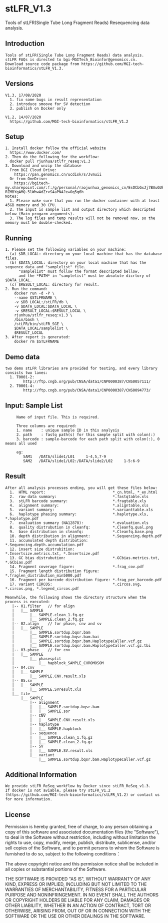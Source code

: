 # stLFR_V1.3
Tools of stLFR(Single Tube Long Fragment Reads) Resequencing data analysis.

Introduction
----------------

    Tools of stLFR(Single Tube Long Fragment Reads) data analysis.
    stLFR FAQs is directed to bgi-MGITech_Bioinfor@genomics.cn.
    Download source code package from https://github.com/MGI-tech-bioinformatics/stLFR_V1.3.

Versions
----------------
    V1.3, 17/08/2020
      1. fix some bugs in result representation
      2. introduce smoove for SV detection
      3. publish on Docker only
  
    V1.2, 14/07/2020
      https://github.com/MGI-tech-bioinformatics/stLFR_V1.2

Setup
----------------
    1. Install docker follow the official website
      https://www.docker.com/
    2. Then do the following for the workflow:
      docker pull rjunhua/stlfr_reseq:v1.3
    3. Download and unzip the database
      From BGI Cloud Drive:
        https://pan.genomics.cn/ucdisk/s/Jvmuii
      Or from OneDrive:
        https://bgitech-my.sharepoint.com/:f:/g/personal/raojunhua_genomics_cn/EsOCbGxJj7BAuGUkcu5-RZMBYgAMQ-5lWhwAdZrvS4aPNA?e=Oq5q6h
    Notes:
      1. Please make sure that you run the docker container with at least 45GB memory and 30 CPU.
      2. The input is sample list and output directory which descripted below (Main progarm arguments).
      3. The log files and temp results will not be removed now, so the memory must be double-checked.
    
  Running
  ----------------
    1. Please set the following variables on your machine:
      (a) $DB_LOCAL: directory on your local machine that has the database files.
      (b) $DATA_LOCAL: directory on your local machine that has the sequence data and "samplelist" file.
          "samplelist" must follow the format descripted bellow,
          and the *PATH* in "samplelist" must be absolute dicrtory of $DATA_LOCAL.
      (c) $RESULT_LOCAL: directory for result.
    2. Run the command:
        docker run -d -P \
        --name $STLFRNAME \
        -v $DB_LOCAL:/stLFR/db \
        -v $DATA_LOCAL:$DATA_LOCAL \
        -v $RESULT_LOCAL:$RESULT_LOCAL \
        rjunhua/stlfr_reseq:v1.3 \
        /bin/bash \
        /stLFR/bin/stLFR_SGE \
        $DATA_LOCAL/samplelist \
        $RESULT_LOCAL
    3. After report is generated:
        docker rm $STLFRNAME

Demo data
----------------
    two demo stLFR libraries are provided for testing, and every library consists two lanes:
      1. T0001-2:
            http://ftp.cngb.org/pub/CNSA/data1/CNP0000387/CNS0057111/
      2. T0001-4:
            http://ftp.cngb.org/pub/CNSA/data1/CNP0000387/CNS0094773/

Input: Sample List
----------------

         Name of input file. This is required.

         Three columns are required:
         1. name    : unique sample ID in this analysis
         2. path    : fastq path(s) for this sample split with colon(:)
         3. barcode : sample-barcode for each path split with colon(:), 0 means all used

         eg:  
            SAM1   /DATA/slide1/L01     1-4,5,7-9
            SAM2   /DATA/slide1/L02:/DATA/slide2/L02     1-5:6-9
         
Result
----------------
    After all analysis processes ending, you will get these files below:
      1.  HTML report:                              *_cn.html, *_en.html
      2.  raw data summary:                         *.fastqtable.xls
      3.  stLFR barcode summary:                    *.fragtable.xls
      4.  alignment summary:                        *.aligntable.xls
      5.  variant summary:                          *.varianttable.xls
      6.  haplotype phasing summary:                *.haplotype.xls, *.haplotype.pdf
      7.  evaluation summary (NA12878):             *.evaluation.xls
      8.  quality distrubution in cleanfq:          *.Cleanfq.qual.png
      9.  base distribution in cleanfq:             *.Cleanfq.base.png
      10. depth distribution in alignment:          *.Sequencing.depth.pdf
      11. accumulated depth distribution:           *.Sequencing.depth.accumulation.pdf
      12. insert size distrubition:                 *.Insertsize.metrics.txt, *.Insertsize.pdf
      13. GC bias distrubution:                     *.GCbias.metrics.txt, *.GCbias.pdf
      14. Fragment coverage figure:                 *.frag_cov.pdf
      15. Fragment length distribution figure:      *.fraglen_distribution_min5000.pdf
      16. Fragment per barcode distribution figure: *.frag_per_barcode.pdf
      17. variant CIRCOS:                           *.circos.svg, *.circos.png, *.legend_circos.pdf
      
    Meanwhile, the following shows the directory structure when the process is executed:  
       |-- 01.filter   // for align
       |   |__ SAMPLE
       |       |__ SAMPLE.clean_1.fq.gz
       |       |__ SAMPLE.clean_2.fq.gz
       |-- 02.align    // for phase, cnv and sv
       |   |__ SAMPLE
       |       |__ SAMPLE.sortdup.bqsr.bam
       |       |__ SAMPLE.sortdup.bqsr.bam.bai
       |       |__ SAMPLE.sortdup.bqsr.bam.HaplotypeCaller.vcf.gz
       |       |__ SAMPLE.sortdup.bqsr.bam.HaplotypeCaller.vcf.gz.tbi
       |-- 03.phase    // for cnv
       |   |__ SAMPLE
       |       |__ phasesplit
       |           |__ hapblock_SAMPLE_CHROMOSOM
       |-- 04.cnv
       |   |__ SAMPLE
       |       |__ SAMPLE.CNV.result.xls
       |-- 05.sv
       |   |__ SAMPLE
       |       |__ SAMPLE.SVresult.xls
       |__ file
           |__ SAMPLE
               |-- alignment
               |   |__ SAMPLE.sortdup.bqsr.bam
               |   |__ SAMPLE.sor
               |-- CNV
               |   |__ SAMPLE.CNV.result.xls
               |-- haplotype
               |   |__ SAMPLE.hapblock
               |-- sequence
               |   |__ SAMPLE.clean_1.fq.gz
               |   |__ SAMPLE.clean_2.fq.gz
               |-- SV
               |   |__ SAMPLE.SV.result.xls
               |__ variant
                   |__ SAMPLE.sortdup.bqsr.bam.HaplotypeCaller.vcf.gz
                  

Additional Information
----------------
    We provide stLFR_ReSeq workflow by Docker since stLFR_ReSeq_v1.3. 
    If docker is not aviable, please try stLFR_V1.2 (https://github.com/MGI-tech-bioinformatics/stLFR_V1.2) or contact us for more information.

License
----------------
Permission is hereby granted, free of charge, to any person obtaining a copy of this software and associated documentation files (the "Software"), to deal in the Software without restriction, including without limitation the rights to use, copy, modify, merge, publish, distribute, sublicense, and/or sell copies of the Software, and to permit persons to whom the Software is furnished to do so, subject to the following conditions： 
  
The above copyright notice and this permission notice shall be included in all copies or substantial portions of the Software.
  
THE SOFTWARE IS PROVIDED "AS IS", WITHOUT WARRANTY OF ANY KIND, EXPRESS OR IMPLIED, INCLUDING BUT NOT LIMITED TO THE WARRANTIES OF MERCHANTABILITY, FITNESS FOR A PARTICULAR PURPOSE AND NONINFRINGEMENT. IN NO EVENT SHALL THE AUTHORS OR COPYRIGHT HOLDERS BE LIABLE FOR ANY CLAIM, DAMAGES OR OTHER LIABILITY, WHETHER IN AN ACTION OF CONTRACT, TORT OR OTHERWISE, ARISING FROM, OUT OF OR IN CONNECTION WITH THE SOFTWARE OR THE USE OR OTHER DEALINGS IN THE SOFTWARE.
